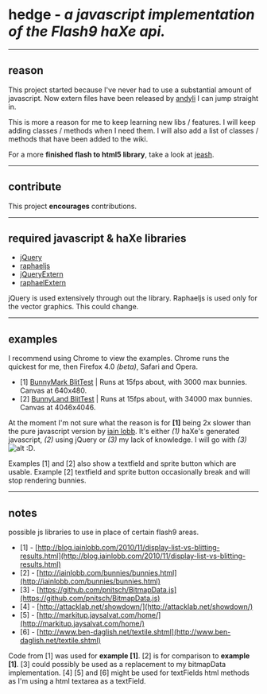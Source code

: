 # hedge - *a javascript implementation of the Flash9 haXe api.*
***
## reason
This project started because I've never had to use a substantial amount of javascript. Now extern files have been released by [andyli](https://github.com/andyli) I can jump straight in. 

This is more a reason for me to keep learning new libs / features. I will keep adding classes / methods when I need them. I will also add a list of classes / methods that have been added to the wiki.

For a more **finished flash to html5 library**, take a look at [jeash](https://launchpad.net/jeash).
***
## contribute
This project **encourages** contributions.
***
## required javascript & haXe libraries
+ [jQuery](http://jquery.com)
+ [raphaeljs](http://raphaeljs.com/)
+ [jQueryExtern](https://github.com/andyli/jQueryExternForHaxe)
+ [raphaelExtern](https://github.com/andyli/raphaelExternForHaxe)

jQuery is used extensively through out the library. Raphaeljs is used only for the vector graphics. This could change.
***
## examples
I recommend using Chrome to view the examples. Chrome runs the quickest for me, then Firefox 4.0 *(beta)*, Safari and Opera.

+ [1] [BunnyMark BlitTest](http://skial.github.com/hedge/BunnyBlitTest.html) | Runs at 15fps about, with 3000 max bunnies. Canvas at 640x480.
+ [2] [BunnyLand BlitTest](http://skial.github.com/hedge/BunnyLandBlitTest.html) | Runs at 15fps about, with 34000 max bunnies. Canvas at 4046x4046.

At the moment I'm not sure what the reason is for **[1]** being 2x slower than the pure javascript version by [iain lobb](http://iainlobb.com/bunnies/bunnies.html). It's either *(1)* haXe's generated javascript, *(2)* using jQuery or *(3)* my lack of knowledge. I will go with *(3)* ![alt :D](http://cdn.skialbainn.com/emote/emoticon_grin.png).

Examples [1] and [2]  also show a textfield and sprite button which are usable. Example [2] textfield and sprite button occasionally break and will stop rendering bunnies.
***
## notes
possible js libraries to use in place of certain flash9 areas.

+ [1] - [http://blog.iainlobb.com/2010/11/display-list-vs-blitting-results.html](http://blog.iainlobb.com/2010/11/display-list-vs-blitting-results.html)
+ [2] - [http://iainlobb.com/bunnies/bunnies.html](http://iainlobb.com/bunnies/bunnies.html)
+ [3] - [https://github.com/pnitsch/BitmapData.js](https://github.com/pnitsch/BitmapData.js)
+ [4] - [http://attacklab.net/showdown/](http://attacklab.net/showdown/)
+ [5] - [http://markitup.jaysalvat.com/home/](http://markitup.jaysalvat.com/home/)
+ [6] - [http://www.ben-daglish.net/textile.shtml](http://www.ben-daglish.net/textile.shtml)

Code from [1] was used for **example [1]**. [2] is for comparison to **example [1]**.
[3] could possibly be used as a replacement to my bitmapData implementation.
[4] [5] and [6] might be used for textFields html methods as I'm using a html textarea as a textField.
